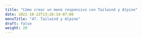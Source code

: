 ```yaml
---
title: "Cómo crear un menú responsivo con Tailwind y Alpine"
date: 2022-10-22T13:26:14-07:00
menuTitle: "47. Tailwind y Alpine"
draft: false
weight: 20
---
```


